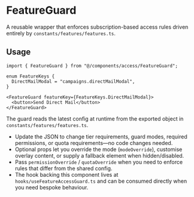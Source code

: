 # FeatureGuard

A reusable wrapper that enforces subscription-based access rules driven entirely by `constants/features/features.ts`.

## Usage

```tsx
import { FeatureGuard } from "@/components/access/FeatureGuard";

enum FeatureKeys {
  DirectMailModal = "campaigns.directMailModal",
}

<FeatureGuard featureKey={FeatureKeys.DirectMailModal}>
  <button>Send Direct Mail</button>
</FeatureGuard>
```

The guard reads the latest config at runtime from the exported object in `constants/features/features.ts`.

- Update the JSON to change tier requirements, guard modes, required permissions, or quota requirements—no code changes needed.
- Optional props let you override the mode (`modeOverride`), customise overlay content, or supply a fallback element when hidden/disabled.
- Pass `permissionOverride` / `quotaOverride` when you need to enforce rules that differ from the shared config.
- The hook backing this component lives at `hooks/useFeatureAccessGuard.ts` and can be consumed directly when you need bespoke behaviour.

